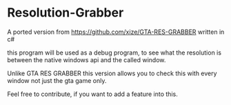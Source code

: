# Resolution-Grabber
A ported version from https://github.com/xize/GTA-RES-GRABBER written in c#

this program will be used as a debug program, to see what the resolution is between the native windows api
and the called window.

Unlike GTA RES GRABBER this version allows you to check this with every window not just the gta game only.

Feel free to contribute, if you want to add a feature into this.